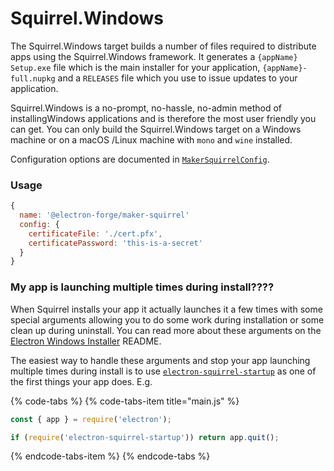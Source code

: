# Squirrel.Windows

The Squirrel.Windows target builds a number of files required to distribute apps using the Squirrel.Windows framework. It generates a `{appName} Setup.exe` file which is the main installer for your application, `{appName}-full.nupkg` and a `RELEASES` file which you use to issue updates to your application.

Squirrel.Windows is a no-prompt, no-hassle, no-admin method of installingWindows applications and is therefore the most user friendly you can get. You can only build the Squirrel.Windows target on a Windows machine or on a macOS /Linux machine with `mono` and `wine` installed.

Configuration options are documented in [`MakerSquirrelConfig`](https://js.electronforge.io/maker/squirrel/interfaces/makersquirrelconfig.html).

### Usage

```javascript
{
  name: '@electron-forge/maker-squirrel'
  config: {
    certificateFile: './cert.pfx',
    certificatePassword: 'this-is-a-secret'
  }
}
```

### My app is launching multiple times during install????

When Squirrel installs your app it actually launches it a few times with some special arguments allowing you to do some work during installation or some clean up during uninstall.  You can read more about these arguments on the [Electron Windows Installer](https://github.com/electron/windows-installer#handling-squirrel-events) README.

The easiest way to handle these arguments and stop your app launching multiple times during install is to use [`electron-squirrel-startup`](https://github.com/mongodb-js/electron-squirrel-startup) as one of the first things your app does.  E.g.

{% code-tabs %}
{% code-tabs-item title="main.js" %}
```javascript
const { app } = require('electron');

if (require('electron-squirrel-startup')) return app.quit();

```
{% endcode-tabs-item %}
{% endcode-tabs %}

